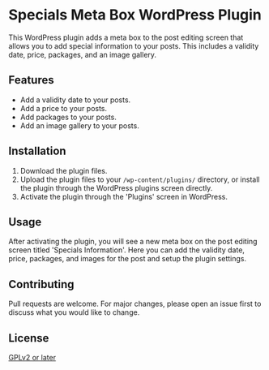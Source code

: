 # Specials Meta Box WordPress Plugin

This WordPress plugin adds a meta box to the post editing screen that allows you to add special information to your posts. This includes a validity date, price, packages, and an image gallery.

## Features

- Add a validity date to your posts.
- Add a price to your posts.
- Add packages to your posts.
- Add an image gallery to your posts.

## Installation

1. Download the plugin files.
2. Upload the plugin files to your `/wp-content/plugins/` directory, or install the plugin through the WordPress plugins screen directly.
3. Activate the plugin through the 'Plugins' screen in WordPress.

## Usage

After activating the plugin, you will see a new meta box on the post editing screen titled 'Specials Information'. Here you can add the validity date, price, packages, and images for the post and setup the plugin settings.

## Contributing

Pull requests are welcome. For major changes, please open an issue first to discuss what you would like to change.

## License

[GPLv2 or later](https://www.gnu.org/licenses/gpl-2.0.html)
